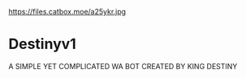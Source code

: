 https://files.catbox.moe/a25ykr.jpg
# Destinyv1
A SIMPLE YET COMPLICATED WA BOT CREATED BY KING DESTINY
